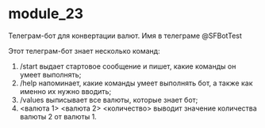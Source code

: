 # module_23

Телеграм-бот для конвертации валют. Имя в телеграме @SFBotTest

Этот телеграм-бот знает несколько команд:

1. /start выдает стартовое сообщение и пишет, какие команды он умеет выполнять;
2. /help напоминает, какие команды умеет выполнять бот, а также как именно их нужно вводить;
3. /values выписывает все валюты, которые знает бот;
4. <валюта 1> <валюта 2> <количество> выводит значение количества валюты 2 от валюты 1.
